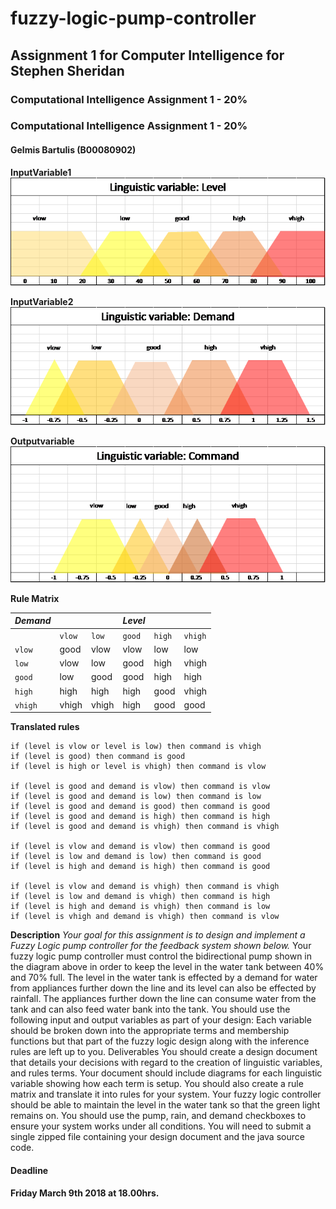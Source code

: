# fuzzy-logic-pump-controller
## Assignment 1 for Computer Intelligence for Stephen Sheridan

### Computational Intelligence Assignment 1 - 20%

### Computational Intelligence Assignment 1 - 20%
#### Gelmis Bartulis (B00080902)


 **InputVariable1**
![Alt text](images/level.png?raw=true "Inputvariable1 - Level")



 **InputVariable2**
![Alt text](images/demand.png?raw=true "Inputvariable2 - Demand")



 **Outputvariable**
![Alt text](images/command.png?raw=true "Outputvariable - Command")


**Rule Matrix**

| *Demand* |  |  | *Level* |  |  |
| --- | --- | --- | --- | --- | --- |
|   | `vlow` |	`low` |	`good` |	`high` |	`vhigh` |
| `vlow`	 |	good |	vlow |	vlow |	low	 |	low	 |
| `low`	 |	vlow	 |	low |	good |	high |	vhigh |
| `good`	 |	low |	good |	good |	high |	high |
| `high`	 |	high |	high |	high |	good |	vhigh|
| `vhigh`	 |	vhigh	 |	vhigh	 |	high	 |	good	 |	good |





**Translated rules**

```
if (level is vlow or level is low) then command is vhigh
if (level is good) then command is good
if (level is high or level is vhigh) then command is vlow

if (level is good and demand is vlow) then command is vlow
if (level is good and demand is low) then command is low
if (level is good and demand is good) then command is good
if (level is good and demand is high) then command is high
if (level is good and demand is vhigh) then command is vhigh

if (level is vlow and demand is vlow) then command is good
if (level is low and demand is low) then command is good
if (level is high and demand is high) then command is good

if (level is vlow and demand is vhigh) then command is vhigh
if (level is low and demand is vhigh) then command is high
if (level is high and demand is vhigh) then command is low
if (level is vhigh and demand is vhigh) then command is vlow

```

**Description**
*Your goal for this assignment is to design and implement a Fuzzy Logic pump controller for the
feedback system shown below.*
Your fuzzy logic pump controller must control the bidirectional pump shown in the diagram above
in order to keep the level in the water tank between 40% and 70% full. The level in the water tank
is effected by a demand for water from appliances further down the line and its level can also be
effected by rainfall. The appliances further down the line can consume water from the tank and
can also feed water bank into the tank.
You should use the following input and output variables as part of your design:
Each variable should be broken down into the appropriate terms and membership functions but
that part of the fuzzy logic design along with the inference rules are left up to you.
Deliverables
You should create a design document that details your decisions with regard to the creation of
linguistic variables, and rules terms. Your document should include diagrams for each linguistic
variable showing how each term is setup. You should also create a rule matrix and translate it into
rules for your system.
Your fuzzy logic controller should be able to maintain the level in the water tank so that the green
light remains on. You should use the pump, rain, and demand checkboxes to ensure your system
works under all conditions. You will need to submit a single zipped file containing your design
document and the java source code.



#### Deadline
**Friday March 9th 2018 at 18.00hrs.**
